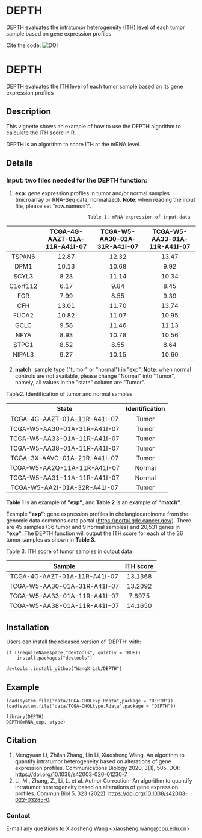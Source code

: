 # DEPTH

DEPTH evaluates the intratumor heterogeneity (ITH) level of each tumor sample based on gene expression profiles

Cite the code: [![DOI](https://zenodo.org/badge/DOI/10.5281/zenodo.4094813.svg)](https://doi.org/10.5281/zenodo.3968541)

# DEPTH

DEPTH evaluates the ITH level of each tumor sample based on its gene expression profiles


## Description

This vignette shows an example of how to use the DEPTH algorithm to calculate the ITH score in R. 

DEPTH is an algorithm to score ITH at the mRNA level.


## Details

### Input: two files needed for the DEPTH function: 

1) **exp:** gene expression profiles in tumor and/or normal samples (microarray or RNA-Seq data, normalized). **Note**: when reading the input file, please set "row.names=1".   


                                  Table 1. mRNA expression of input data

|          | TCGA-4G-AAZT-01A-11R-A41I-07 | TCGA-W5-AA30-01A-31R-A41I-07 | TCGA-W5-AA33-01A-11R-A41I-07 |
| :------: | :--------------------------: | :--------------------------: | :--------------------------: |
|  TSPAN6  |            12.87             |            12.32             |            13.47             |
|   DPM1   |            10.13             |            10.68             |             9.92             |
|  SCYL3   |             8.23             |            11.14             |            10.34             |
| C1orf112 |             6.17             |             9.84             |             8.45             |
|   FGR    |             7.99             |             8.55             |             9.39             |
|   CFH    |            13.01             |            11.70             |            13.74             |
|  FUCA2   |            10.82             |            11.07             |            10.95             |
|   GCLC   |             9.58             |            11.46             |            11.13             |
|   NFYA   |             8.93             |            10.78             |            10.56             |
|  STPG1   |             8.52             |             8.55             |             8.64             |
|  NIPAL3  |             9.27             |            10.15             |            10.60             |


2) **match**: sample type ("tumor" or "normal") in "exp". **Note**: when normal controls are not available, please change "Normal" into "Tumor", namely, all values in the "state" column are "Tumor". 


 Table2. Identification of tumor and normal samples 

|State|Identification|
| :-----: | :-----: | 
|TCGA-4G-AAZT-01A-11R-A41I-07|Tumor
|TCGA-W5-AA30-01A-31R-A41I-07|Tumor
|TCGA-W5-AA33-01A-11R-A41I-07|Tumor
|TCGA-W5-AA38-01A-11R-A41I-07|Tumor
|TCGA-3X-AAVC-01A-21R-A41I-07|Tumor
|TCGA-W5-AA2Q-11A-11R-A41I-07|Normal
|TCGA-W5-AA31-11A-11R-A41I-07|Normal
|TCGA-W5-AA2I-01A-32R-A41I-07|Tumor


**Table 1** is an example of **"exp"**, and **Table 2** is an example of **"match"**.  

Example **"exp"**: gene expression profiles in cholangiocarcinoma from the genomic data commons data portal (https://portal.gdc.cancer.gov/). There are 45 samples (36 tumor and 9 normal samples) and 20,531 genes in **"exp"**. The DEPTH function will output the ITH score for each of the 36 tumor samples as shown in **Table 3**.  


 Table 3. ITH score of tumor samples in output data 

|            Sample            | ITH score |
| :--------------------------: | :-------: |
| TCGA-4G-AAZT-01A-11R-A41I-07 |  13.1368  |
| TCGA-W5-AA30-01A-31R-A41I-07 |  13.2092  |
| TCGA-W5-AA33-01A-11R-A41I-07 |  7.8975   |
| TCGA-W5-AA38-01A-11R-A41I-07 |  14.1650  |


## Installation

Users can install the released version of ‘DEPTH’ with:

```  
if (!requireNamespace("devtools", quietly = TRUE))
    install.packages("devtools")
    
devtools::install_github("WangX-Lab/DEPTH")
```

## Example

```  
load(system.file("data/TCGA-CHOLexp.Rdata",package = "DEPTH"))
load(system.file("data/TCGA-CHOLtype.Rdata",package = "DEPTH"))

library(DEPTH)
DEPTH(mRNA_exp, stype) 
```


## Citation

1. Mengyuan Li, Zhilan Zhang, Lin Li, Xiaosheng Wang. An algorithm to quantify intratumor heterogeneity based on alterations of gene expression profiles. Communications Biology 2020, 3(1), 505. DOI: https://doi.org/10.1038/s42003-020-01230-7.
2. Li, M., Zhang, Z., Li, L. et al. Author Correction: An algorithm to quantify intratumor heterogeneity based on alterations of gene expression profiles. Commun Biol 5, 323 (2022). https://doi.org/10.1038/s42003-022-03285-0.

### Contact

E-mail any questions to Xiaosheng Wang <<xiaosheng.wang@cpu.edu.cn>>
